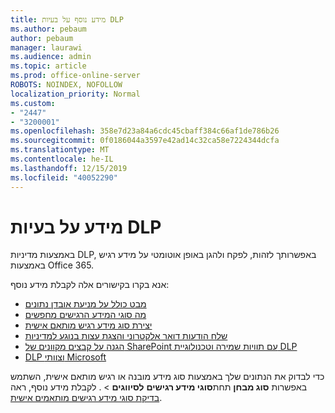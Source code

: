 ```yaml
---
title: מידע נוסף על בעיות DLP
ms.author: pebaum
author: pebaum
manager: laurawi
ms.audience: admin
ms.topic: article
ms.prod: office-online-server
ROBOTS: NOINDEX, NOFOLLOW
localization_priority: Normal
ms.custom:
- "2447"
- "3200001"
ms.openlocfilehash: 358e7d23a84a6cdc45cbaff384c66af1de786b26
ms.sourcegitcommit: 0f0186044a3597e42ad14c32ca58e7224344dcfa
ms.translationtype: MT
ms.contentlocale: he-IL
ms.lasthandoff: 12/15/2019
ms.locfileid: "40052290"
---
```

# <a name="information-about-dlp-issues"></a>מידע על בעיות DLP

באמצעות מדיניות DLP, באפשרותך לזהות, לפקח ולהגן באופן אוטומטי על מידע רגיש באמצעות Office 365.

אנא בקרו בקישורים אלה לקבלת מידע נוסף:

- [מבט כולל על מניעת אובדן נתונים](https://docs.microsoft.com/office365/securitycompliance/data-loss-prevention-policies)
- [מה סוגי המידע הרגישים מחפשים](https://docs.microsoft.com/office365/securitycompliance/what-the-sensitive-information-types-look-for)
- [יצירת סוג מידע רגיש מותאם אישית](https://docs.microsoft.com/office365/securitycompliance/create-a-custom-sensitive-information-type)
- [שלח הודעות דואר אלקטרוני והצגת עצות בנוגע למדיניות](https://docs.microsoft.com/office365/securitycompliance/use-notifications-and-policy-tips)
- [הגנה על קבצים מקוונים של SharePoint עם תוויות שמירה וטכנולוגיית DLP](https://docs.microsoft.com/office365/securitycompliance/protect-sharepoint-online-files-with-office-365-labels-and-dlp)
- [DLP וצוותי Microsoft](https://docs.microsoft.com/office365/securitycompliance/dlp-microsoft-teams)

כדי לבדוק את הנתונים שלך באמצעות סוג מידע מובנה או רגיש מותאם אישית, השתמש באפשרות **סוג מבחן** תחת**סוגי מידע רגישים** **לסיווגים** > . לקבלת מידע נוסף, ראה [בדיקת סוגי מידע רגישים מותאמים אישית](https://docs.microsoft.com/office365/securitycompliance/create-a-custom-sensitive-information-type#test-custom-sensitive-information-types-in-the-security--compliance-center).